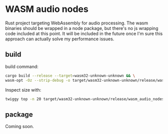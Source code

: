 # WASM audio nodes

Rust project targeting WebAssembly for audio processing. The wasm binaries should be wrapped in a node package, but there's no js wrapping code included at this point. It will be included in the future once I'm sure this approach can actually solve my performance issues.

## build

build command:

```bash
cargo build --release --target=wasm32-unknown-unknown && \
wasm-opt -Oz --strip-debug -o target/wasm32-unknown-unknown/release/wasm_audio_nodes_opt.wasm target/wasm32-unknown-unknown/release/wasm_audio_nodes.wasm
```
Inspect size with:

```bash
twiggy top -n 20 target/wasm32-unknown-unknown/release/wasm_audio_nodes_opt.wasm
```


## package

Coming soon.